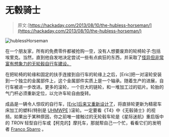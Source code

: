 # 无毂骑士

> 原文:[https://hackaday.com/2013/08/10/the-hubless-horseman/](https://hackaday.com/2013/08/10/the-hubless-horseman/)

![hublessHorseman](../Images/e9f0a136672460f7a89b8a743ed2be12.png)

在一个朋友家，所有的免费零件都被抢购一空，没有人想要废弃的轮椅轮子:包括埃里克。当然，直到他自发地决定尝试一些有点疯狂的东西，并采取了[怪异但非常富有想象力的无轮毂自行车建设。](http://bikerodnkustom4.homestead.com/hubless_horseman.html)

在把轮椅的轮缘和固定的扶手连接到自行车的轮缘上之后，[Eric]把一对滚轮安装到一个独立的金属部件上，这个金属部件实质上是一个轴承。随着生产的进展，自行车被进一步改进。更多的滚轮，一个巨大的链轮，和一堆加工过的铝片。轮胎的气门杆必须重新定位，以允许车轮自由旋转。

成品是一辆令人惊叹的自行车，[[Eric]后来又重新设计了](http://www.forum.freakbikenation.com/phpBB3/viewtopic.php?f=17&t=534)，将直排轮更新为精密车床加工的塑料(特别是 [UHMWPE](//en.wikipedia.org/wiki/Ultra-high-molecular-weight_polyethylene) )滚轮。一定要看《T4》中《无毂骑士》的视频。如果出于某种原因，你之前唯一接触过的无轮毂车轮是《星际迷航》重启版中的 *TRON* 轻型自行车或【柯克的】摩托车，那就帮自己一个忙，看看它们的发明者 [Franco Sbarro](http://sbarro.perso.neuf.fr/biogb.html) 。